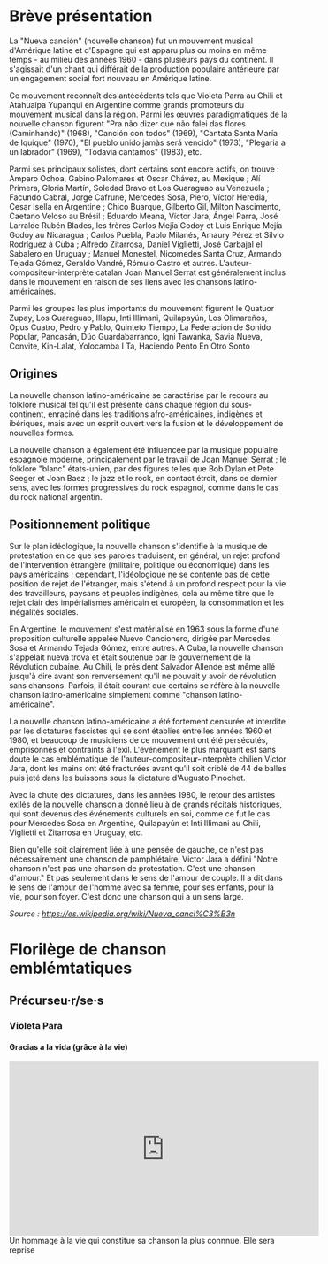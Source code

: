 # Brève présentation

La "Nueva canción" (nouvelle chanson) fut un mouvement musical d'Amérique latine et d'Espagne qui est apparu plus ou moins en même temps - au milieu des années 1960 - dans plusieurs pays du continent. Il s'agissait d'un chant qui différait de la production populaire antérieure par un engagement social fort nouveau en Amérique latine.

Ce mouvement reconnaît des antécédents tels que Violeta Parra au Chili et Atahualpa Yupanqui en Argentine comme grands promoteurs du mouvement musical dans la région. Parmi les œuvres paradigmatiques de la nouvelle chanson figurent "Pra não dizer que não falei das flores (Caminhando)" (1968), "Canción con todos" (1969), "Cantata Santa María de Iquique" (1970), "El pueblo unido jamàs será vencido" (1973), "Plegaria a un labrador" (1969), "Todavia cantamos" (1983), etc.

Parmi ses principaux solistes, dont certains sont encore actifs, on trouve : Amparo Ochoa, Gabino Palomares et Oscar Chávez, au Mexique ; Alí Primera, Gloria Martín, Soledad Bravo et Los Guaraguao au Venezuela ; Facundo Cabral, Jorge Cafrune, Mercedes Sosa, Piero, Víctor Heredia, Cesar Isella en Argentine ; Chico Buarque, Gilberto Gil, Milton Nascimento, Caetano Veloso au Brésil ; Eduardo Meana, Víctor Jara, Ángel Parra, José Larralde Rubén Blades, les frères Carlos Mejía Godoy et Luis Enrique Mejía Godoy au Nicaragua ; Carlos Puebla, Pablo Milanés, Amaury Pérez et Silvio Rodríguez à Cuba ; Alfredo Zitarrosa, Daniel Viglietti, José Carbajal el Sabalero en Uruguay ; Manuel Monestel, Nicomedes Santa Cruz, Armando Tejada Gómez, Geraldo Vandré, Rómulo Castro et autres. L'auteur-compositeur-interprète catalan Joan Manuel Serrat est généralement inclus dans le mouvement en raison de ses liens avec les chansons latino-américaines.

Parmi les groupes les plus importants du mouvement figurent le Quatuor Zupay, Los Guaraguao, Illapu, Inti Illimani, Quilapayún, Los Olimareños, Opus Cuatro, Pedro y Pablo, Quinteto Tiempo, La Federación de Sonido Popular, Pancasán, Dúo Guardabarranco, Igni Tawanka, Savia Nueva, Convite, Kin-Lalat, Yolocamba I Ta, Haciendo Pento En Otro Sonto

## Origines

La nouvelle chanson latino-américaine se caractérise par le recours au folklore musical tel qu'il est présenté dans chaque région du sous-continent, enraciné dans les traditions afro-américaines, indigènes et ibériques, mais avec un esprit ouvert vers la fusion et le développement de nouvelles formes.

La nouvelle chanson a également été influencée par la musique populaire espagnole moderne, principalement par le travail de Joan Manuel Serrat ; le folklore "blanc" états-unien, par des figures telles que Bob Dylan et Pete Seeger et Joan Baez ; le jazz et le rock, en contact étroit, dans ce dernier sens, avec les formes progressives du rock espagnol, comme dans le cas du rock national argentin.

## Positionnement politique

Sur le plan idéologique, la nouvelle chanson s'identifie à la musique de protestation en ce que ses paroles traduisent, en général, un rejet profond de l'intervention étrangère (militaire, politique ou économique) dans les pays américains ; cependant, l'idéologique ne se contente pas de cette position de rejet de l'étranger, mais s'étend à un profond respect pour la vie des travailleurs, paysans et peuples indigènes, cela au même titre que le rejet clair des impérialismes américain et européen, la consommation et les inégalités sociales.

En Argentine, le mouvement s'est matérialisé en 1963 sous la forme d'une proposition culturelle appelée Nuevo Cancionero, dirigée par Mercedes Sosa et Armando Tejada Gómez, entre autres. A Cuba, la nouvelle chanson s'appelait nueva trova et était soutenue par le gouvernement de la Révolution cubaine. Au Chili, le président Salvador Allende est même allé jusqu'à dire avant son renversement qu'il ne pouvait y avoir de révolution sans chansons. Parfois, il était courant que certains se réfère à la nouvelle chanson latino-américaine simplement comme "chanson latino-américaine".

La nouvelle chanson latino-américaine a été fortement censurée et interdite par les dictatures fascistes qui se sont établies entre les années 1960 et 1980, et beaucoup de musiciens de ce mouvement ont été persécutés, emprisonnés et contraints à l'exil. L'événement le plus marquant est sans doute le cas emblématique de l'auteur-compositeur-interprète chilien Víctor Jara, dont les mains ont été fracturées avant qu'il soit criblé de 44 de balles puis jeté dans les buissons sous la dictature d'Augusto Pinochet.

Avec la chute des dictatures, dans les années 1980, le retour des artistes exilés de la nouvelle chanson a donné lieu à de grands récitals historiques, qui sont devenus des événements culturels en soi, comme ce fut le cas pour Mercedes Sosa en Argentine, Quilapayún et Inti Illimani au Chili, Viglietti et Zitarrosa en Uruguay, etc.

Bien qu'elle soit clairement liée à une pensée de gauche, ce n'est pas nécessairement une chanson de pamphlétaire. Victor Jara a défini "Notre chanson n'est pas une chanson de protestation. C'est une chanson d'amour." Et pas seulement dans le sens de l'amour de couple. Il a dit dans le sens de l'amour de l'homme avec sa femme, pour ses enfants, pour la vie, pour son foyer. C'est donc une chanson qui a un sens large.

*Source : https://es.wikipedia.org/wiki/Nueva_canci%C3%B3n*

# Florilège de chanson emblémtatiques

## Précurseu·r/se·s

### Violeta Para

#### Gracias a la vida (grâce à la vie)
<iframe width="560" height="315" src="https://www.youtube.com/embed/w67-hlaUSIs" frameborder="0" allow="accelerometer; autoplay; encrypted-media; gyroscope; picture-in-picture" allowfullscreen></iframe>
Un hommage à la vie qui constitue sa chanson la plus connnue. Elle sera reprise 



